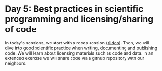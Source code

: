 # Day 5: Best practices in scientific programming and licensing/sharing of code

In today's sessions, we start with a recap session ([slides](https://github.com/BiAPoL/Image-data-science-with-Python-and-Napari-EPFL2022/raw/main/docs/day5/recap.pdf)). Then, we will dive into good scientific practice when writing, documenting and publishing code. We will learn about licensing materials such as code and data. In an extended exercise we will share code via a github repository with our neighbors.